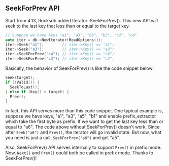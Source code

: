 ## SeekForPrev API
Start from 4.13, Rocksdb added Iterator::SeekForPrev(). This new API will seek to the last key that less than or equal to the target key.
```cpp
// Suppose we have keys "a1", "a3", "b1", "b2", "c2", "c4".
auto iter = db->NewIterator(ReadOptions());
iter->Seek("a1");        // iter->Key() == "a1";
iter->Seek("a3");        // iter->Key() == "a3";
iter->SeekForPrev("c4"); // iter->Key() == "c4";
iter->SeekForPrev("c3"); // iter->Key() == "c2";
```
Basically, the behavior of SeekForPrev() is like the code snippet below:
```cpp
Seek(target); 
if (!Valid()) {
  SeekToLast();
} else if (key() > target) { 
  Prev(); 
}
```
In fact, this API serves more than this code snippet. One typical example is, suppose we have keys, "a1", "a3", "a5", "b1" and enable prefix_extractor which take the first byte as prefix. If we want to get the last key less than or equal to "a6". The code above without SeekForPrev() doesn't work. Since after `Seek("a6")` and `Prev()`, the iterator will go invalid state. But now, what you need is just a call, `SeekForPrev("a6")` and get "a5".

Also, SeekForPrev() API serves internally to support `Prev()` in prefix mode. Now, `Next()` and `Prev()` could both be called in prefix mode. Thanks to SeekForPrev()!